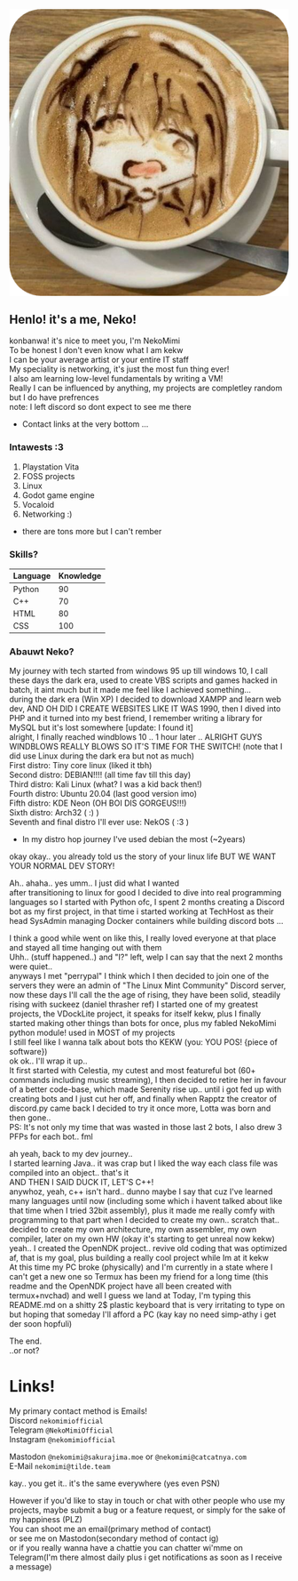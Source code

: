 <img src="./face.png" align="center"/>

## Henlo! it's a me, Neko!  
konbanwa! it's nice to meet you, I'm NekoMimi  
To be honest I don't even know what I am kekw  
I can be your average artist or your entire IT staff  
My speciality is networking, it's just the most fun thing ever!  
I also am learning low-level fundamentals by writing a VM!  
Really I can be influenced by anything, my projects are completley random but I do have prefrences  
note: I left discord so dont expect to see me there  

* Contact links at the very bottom ...  

### Intawests :3  
1) Playstation Vita  
2) FOSS projects  
3) Linux  
4) Godot game engine  
5) Vocaloid  
6) Networking :)  
* there are tons more but I can't rember  

### Skills?  
| Language       | Knowledge       |
|--------------- | --------------- |
| Python         |        90       |
| C++            |        70       |
| HTML           |        80       |
| CSS            |       100       |
 

### Abauwt Neko?  
My journey with tech started from windows 95 up till windows 10, I call these days the dark era, used to create VBS scripts and games hacked in batch, it aint much but it made me feel like I achieved something...  
during the dark era (Win XP) I decided to download XAMPP and learn web dev, AND OH DID I CREATE WEBSITES LIKE IT WAS 1990, then I dived into PHP and it turned into my best friend, I remember writing a library for MySQL but it's lost somewhere [update: I found it]  
alright, I finally reached windblows 10 .. 1 hour later .. ALRIGHT GUYS WINDBLOWS REALLY BLOWS SO IT'S TIME FOR THE SWITCH! (note that I did use Linux during the dark era but not as much)  
First distro: Tiny core linux (liked it tbh)  
Second distro: DEBIAN!!!! (all time fav till this day)  
Third distro: Kali Linux (what? I was a kid back then!)  
Fourth distro: Ubuntu 20.04 (last good version imo)  
Fifth distro: KDE Neon (OH BOI DIS GORGEUS!!!)  
Sixth distro: Arch32 ( :) )  
Seventh and final distro I'll ever use: NekOS ( :3 )  
* In my distro hop journey I've used debian the most (~2years)  

okay okay.. you already told us the story of your linux life BUT WE WANT YOUR NORMAL DEV STORY!  

Ah.. ahaha.. yes umm.. I just did what I wanted  
after transitioning to linux for good I decided to dive into real programming languages so I started with Python ofc, I spent 2 months creating a Discord bot as my first project, in that time i started working at TechHost as their head SysAdmin managing Docker containers while building discord bots ...  

I think a good while went on like this, I really loved everyone at that place and stayed all time hanging out with them  
Uhh.. (stuff happened..) and "I?" left, welp I can say that the next 2 months were quiet..  
anyways I met "perrypal" I think which I then decided to join one of the servers they were an admin of "The Linux Mint Community" Discord server, now these days I'll call the the age of rising, they have been solid, steadily rising with suckeez (daniel thrasher ref) I started one of my greatest projects, the VDockLite project, it speaks for itself kekw, plus I finally started making other things than bots for once, plus my fabled NekoMimi python module! used in MOST of my projects  
I still feel like I wanna talk about bots tho KEKW (you: YOU POS! {piece of software})  
ok ok.. I'll wrap it up..  
It first started with Celestia, my cutest and most featureful bot (60+ commands including music streaming), I then decided to retire her in favour of a better code-base, which made Serenity rise up.. until i got fed up with creating bots and I just cut her off, and finally when Rapptz the creator of discord.py came back I decided to try it once more, Lotta was born and then gone..  
PS: It's not only my time that was wasted in those last 2 bots, I also drew 3 PFPs for each bot.. fml  

ah yeah, back to my dev journey..  
I started learning Java.. it was crap but I liked the way each class file was compiled into an object.. that's it  
AND THEN I SAID DUCK IT, LET'S C++!  
anywhoz, yeah, c++ isn't hard.. dunno maybe I say that cuz I've learned many languages until now (including some which i havent talked about like that time when I tried 32bit assembly), plus it made me really comfy with programming to that part when I decided to create my own.. scratch that.. decided to create my own architecture, my own assembler, my own compiler, later on my own HW (okay it's starting to get unreal now kekw)  
yeah.. I created the OpenNDK project.. revive old coding that was optimized af, that is my goal, plus building a really cool project while Im at it kekw  
At this time my PC broke (physically) and I'm currently in a state where I can't get a new one so Termux has been my friend for a long time (this readme and the OpenNDK project have all been created with termux+nvchad) and well I guess we land at Today, I'm typing this README.md on a shitty 2$ plastic keyboard that is very irritating to type on but hoping that someday I'll afford a PC (kay kay no need simp-athy i get der soon hopfuli)  

The end.  
..or not?  

# Links!  
My primary contact method is Emails!  
Discord `nekomimiofficial`  
Telegram `@NekoMimiOfficial`  
Instagram `@nekomimiofficial`  
  
Mastodon `@nekomimi@sakurajima.moe` or `@nekomimi@catcatnya.com`  
E-Mail `nekomimi@tilde.team`  

kay.. you get it.. it's the same everywhere (yes even PSN) 

However if you'd like to stay in touch or chat with other people who use my projects, maybe submit a bug or a feature request, or simply for the sake of my happiness (PLZ)  
You can shoot me an email(primary method of contact)  
or see me on Mastodon(secondary method of contact ig)  
or if you really wanna have a chattie you can chatter wi'mme on Telegram(I'm there almost daily plus i get notifications as soon as I receive a message)  
